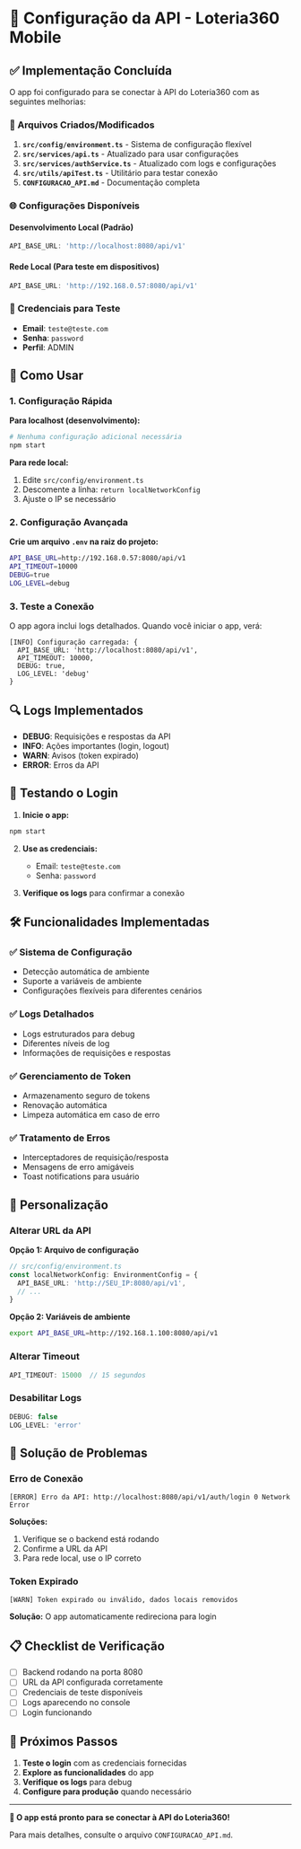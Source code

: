 # 🚀 Configuração da API - Loteria360 Mobile

## ✅ Implementação Concluída

O app foi configurado para se conectar à API do Loteria360 com as seguintes melhorias:

### 🔧 Arquivos Criados/Modificados

1. **`src/config/environment.ts`** - Sistema de configuração flexível
2. **`src/services/api.ts`** - Atualizado para usar configurações
3. **`src/services/authService.ts`** - Atualizado com logs e configurações
4. **`src/utils/apiTest.ts`** - Utilitário para testar conexão
5. **`CONFIGURACAO_API.md`** - Documentação completa

### 🌐 Configurações Disponíveis

#### Desenvolvimento Local (Padrão)
```typescript
API_BASE_URL: 'http://localhost:8080/api/v1'
```

#### Rede Local (Para teste em dispositivos)
```typescript
API_BASE_URL: 'http://192.168.0.57:8080/api/v1'
```

### 🔑 Credenciais para Teste

- **Email**: `teste@teste.com`
- **Senha**: `password`
- **Perfil**: ADMIN

## 🚀 Como Usar

### 1. Configuração Rápida

**Para localhost (desenvolvimento):**
```bash
# Nenhuma configuração adicional necessária
npm start
```

**Para rede local:**
1. Edite `src/config/environment.ts`
2. Descomente a linha: `return localNetworkConfig`
3. Ajuste o IP se necessário

### 2. Configuração Avançada

**Crie um arquivo `.env` na raiz do projeto:**
```bash
API_BASE_URL=http://192.168.0.57:8080/api/v1
API_TIMEOUT=10000
DEBUG=true
LOG_LEVEL=debug
```

### 3. Teste a Conexão

O app agora inclui logs detalhados. Quando você iniciar o app, verá:

```
[INFO] Configuração carregada: {
  API_BASE_URL: 'http://localhost:8080/api/v1',
  API_TIMEOUT: 10000,
  DEBUG: true,
  LOG_LEVEL: 'debug'
}
```

## 🔍 Logs Implementados

- **DEBUG**: Requisições e respostas da API
- **INFO**: Ações importantes (login, logout)
- **WARN**: Avisos (token expirado)
- **ERROR**: Erros da API

## 📱 Testando o Login

1. **Inicie o app:**
```bash
npm start
```

2. **Use as credenciais:**
   - Email: `teste@teste.com`
   - Senha: `password`

3. **Verifique os logs** para confirmar a conexão

## 🛠️ Funcionalidades Implementadas

### ✅ Sistema de Configuração
- Detecção automática de ambiente
- Suporte a variáveis de ambiente
- Configurações flexíveis para diferentes cenários

### ✅ Logs Detalhados
- Logs estruturados para debug
- Diferentes níveis de log
- Informações de requisições e respostas

### ✅ Gerenciamento de Token
- Armazenamento seguro de tokens
- Renovação automática
- Limpeza automática em caso de erro

### ✅ Tratamento de Erros
- Interceptadores de requisição/resposta
- Mensagens de erro amigáveis
- Toast notifications para usuário

## 🔧 Personalização

### Alterar URL da API

**Opção 1: Arquivo de configuração**
```typescript
// src/config/environment.ts
const localNetworkConfig: EnvironmentConfig = {
  API_BASE_URL: 'http://SEU_IP:8080/api/v1',
  // ...
}
```

**Opção 2: Variáveis de ambiente**
```bash
export API_BASE_URL=http://192.168.1.100:8080/api/v1
```

### Alterar Timeout
```typescript
API_TIMEOUT: 15000  // 15 segundos
```

### Desabilitar Logs
```typescript
DEBUG: false
LOG_LEVEL: 'error'
```

## 🚨 Solução de Problemas

### Erro de Conexão
```
[ERROR] Erro da API: http://localhost:8080/api/v1/auth/login 0 Network Error
```

**Soluções:**
1. Verifique se o backend está rodando
2. Confirme a URL da API
3. Para rede local, use o IP correto

### Token Expirado
```
[WARN] Token expirado ou inválido, dados locais removidos
```

**Solução:** O app automaticamente redireciona para login

## 📋 Checklist de Verificação

- [ ] Backend rodando na porta 8080
- [ ] URL da API configurada corretamente
- [ ] Credenciais de teste disponíveis
- [ ] Logs aparecendo no console
- [ ] Login funcionando

## 🎯 Próximos Passos

1. **Teste o login** com as credenciais fornecidas
2. **Explore as funcionalidades** do app
3. **Verifique os logs** para debug
4. **Configure para produção** quando necessário

---

**🎉 O app está pronto para se conectar à API do Loteria360!**

Para mais detalhes, consulte o arquivo `CONFIGURACAO_API.md`.
